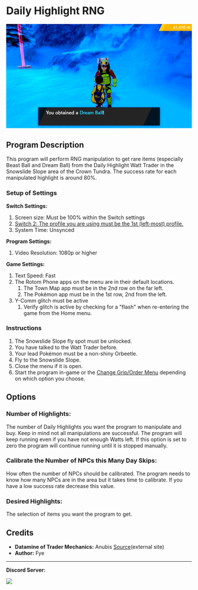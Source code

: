 # Daily Highlight RNG

<img src="images/DailyHighlightRNG-0.png">

## Program Description

This program will perform RNG manipulation to get rare items (especially Beast Ball and Dream Ball) from the Daily Highlight Watt Trader in the Snowslide Slope area of the Crown Tundra.
The success rate for each manipulated highlight is around 80%.

### Setup of Settings

**Switch Settings:**

1. Screen size: Must be 100% within the Switch settings
2. [Switch 2: The profile you are using must be the 1st (left-most) profile.](/Wiki/Programs/NintendoSwitch/Switch2Notes.md#resetting-a-game-moves-the-cursor-to-the-1st-user-profile)
3. System Time: Unsynced

**Program Settings:**

1. Video Resolution: 1080p or higher

**Game Settings:**

1. Text Speed: Fast
2. The Rotom Phone apps on the menu are in their default locations.
   1. The Town Map app must be in the 2nd row on the far left.
   2. The Pokémon app must be in the 1st row, 2nd from the left.
3. Y-Comm glitch must be active
   1. Verify glitch is active by checking for a "flash" when re-entering the game from the Home menu.

### Instructions

1. The Snowslide Slope fly spot must be unlocked.
2. You have talked to the Watt Trader before.
3. Your lead Pokémon must be a non-shiny Orbeetle.
4. Fly to the Snowslide Slope.
5. Close the menu if it is open.
6. Start the program in-game or the [Change Grip/Order Menu](https://github.com/PokemonAutomation/Microcontroller/blob/master/Wiki/Programs/NintendoSwitch/ChangeGripOrderMenu.md) depending on which option you choose.

## Options

### Number of Highlights:

The number of Daily Highlights you want the program to manipulate and buy. 
Keep in mind not all manipulations are successful. 
The program will keep running even if you have not enough Watts left.
If this option is set to zero the program will continue running until it is stopped manually.


### Calibrate the Number of NPCs this Many Day Skips:

How often the number of NPCs should be calibrated.
The program needs to know how many NPCs are in the area but it takes time to calibrate.
If you have a low success rate decrease this value.


### Desired Highlights:

The selection of items you want the program to get. 


## Credits

- **Datamine of Trader Mechanics:** Anubis [Source](https://docs.google.com/spreadsheets/u/0/d/1pNYtCJKRh_efX9LvzjCiA-0n2lGSFnVmSWwmPzgSOMw/htmlview)(external site)
- **Author:** Fye


<hr>

**Discord Server:** 

[<img src="https://canary.discordapp.com/api/guilds/695809740428673034/widget.png?style=banner2">](https://discord.gg/cQ4gWxN)




